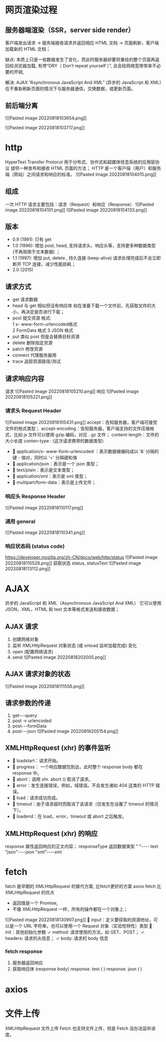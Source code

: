 # 网页渲染过程
## 服务器端渲染（SSR，server side render）
客户端发出请求 -> 服务端接收请求并返回相应 HTML 文档 -> 页面刷新，客户端加载新的 HTML 文档；

缺点: 
本质上只是一些数据发生了变化，而此时服务器却要将重绘的整个页面再返回给浏览器加载, 有悖“DRY（ Don‘t repeat yourself ）”, 且会给网络宽带带来不必要的开销, 

解决: AJAX “Asynchronous JavaScript And XML”
(异步的 JavaScript 和 XML)
在不重新刷新页面的情况下与服务器通信，交换数据，或更新页面。
## 前后端分离
![[Pasted image 20220818103654.png]]

![[Pasted image 20220818103717.png]]

# http
HyperText Transfer Protocol
用于分布式、协作式和超媒体信息系统的应用层协议
提供一种发布和接收 HTML 页面的方法；
HTTP 是一个客户端（用户）和服务端（网站）之间请求和响应的标准。
![[Pasted image 20220818104015.png]]

## 组成
一次 HTTP 请求主要包括：请求（Request）和响应（Response）
![[Pasted image 20220818104101.png]]
![[Pasted image 20220818104133.png]]
## 版本
- 0.9 (1991): 只有 get
- 1.0 (1996): 增加 post, head, 支持请求头、响应头等，支持更多种数据类型 (不再局限于文本数据) ；
- 1.1 (1997): 增加 put, delete , 持久连接 (keep-alive) 请求处理完成后不会立即断开 TCP 连接，减少性能损耗；
- 2.0 (2015)

## 请求方式
- get  请求数据
- head 与 get 相似但没有响应体
如在准备下载一个文件前，先获取文件的大小，再决定是否进行下载；
- post 提交资源
	格式:  
	1 x- www-form-urlencoded格式        
	2 FormData 格式 
	3 JSON 格式
- put 类似 post 但是会替换目标资源
- delete 删除指定资源
- patch 修改资源
- connect 代理服务器用
- trace 追踪资源路径/测试

## 请求响应内容
请求
![[Pasted image 20220818105210.png]]
响应
![[Pasted image 20220818105221.png]]
### 请求头 Request Header
![[Pasted image 20220818105431.png]]
accept：告知服务器，客户端可接受文件的格式类型；
accept-encoding：告知服务器，客户端支持的文件压缩格式，比如 js 文件可以使用 gzip 编码，对应 . gz 文件；
content-length：文件的大小长度
conten-type : (这次请求携带的数据类型)
-  application/x- www-form-urlencoded ：表示数据被编码成以 '&' 分隔的键 - 值对，同时以 '=' 分隔键和值 
-  application/json：表示是一个 json 类型； 
-  text/plain：表示是文本类型； 
-  application/xml：表示是 xml 类型； 
-  multipart/form-data：表示是上传文件；

### 响应头 Response Header
![[Pasted image 20220818110117.png]]

### 通用 general
![[Pasted image 20220818110341.png]]
### 响应状态码 (status code)
https://developer.mozilla.org/zh-CN/docs/web/http/status
![[Pasted image 20220818110528.png]]
获取状态
status, statusText
![[Pasted image 20220818113112.png]]
# AJAX
异步的 JavaScript 和 XML（Asynchronous JavaScript And XML）
它可以使用 JSON，XML，HTML 和 text 文本等格式发送和接收数据；
## AJAX 请求
1. 创建网络对象
2. 监听 XMLHttpRequest 对象状态 (或 onload 监听加载完成) 变化
3. open (配置网络请求)
4. send
![[Pasted image 20220818202005.png]]
## AJAX 请求对象的状态
![[Pasted image 20220818111556.png]]

## 请求参数的传递
1. get---query
2. post -> urlencoded
3. post---formData
4. post---json
![[Pasted image 20220818205154.png]]
## XMLHttpRequest (xhr) 的事件监听
-  loadstart：请求开始。 
-  progress： 一个响应数据包到达，此时整个 response body 都在 response 中。 
-  abort：调用 xhr. abort () 取消了请求。 
-  error：发生连接错误，例如，域错误。不会发生诸如 404 这类的 HTTP 错误。 
-  load：请求成功完成。 
-  timeout：由于请求超时而取消了该请求（仅发生在设置了 timeout 的情况下）。
-  loadend：在 load，error，timeout 或 abort 之后触发。

## XMLHttpRequest (xhr) 的响应
response 属性返回响应的正文内容；
responseType 返回数据类型
" "---- text
"json"----json
"xml"----xml

# fetch
fatch 是早期的 XMLHttpRequest 的替代方案, 比fetch更好的方案 axios
fetch 比 XMLHttpRequest 的优点
- 返回值是一个 Promise,
- 不像 XMLHttpRequest 一样，所有的操作都在一个对象上；

![[Pasted image 20220818130907.png]]
 input：定义要获取的资源地址，可以是一个 URL 字符串，也可以使用一个 Request 对象（实验性特性）类型
 init：其他初始化参数
	✓ method: 请求使用的方法，如 GET、POST；
	✓ headers: 请求的头信息； 
	✓ body: 请求的 body 信息

### fetch response
1. 服务器返回响应
2. 获取响应体 (response body)
	response. text ( )
	response. json ( )


# axios

# 文件上传
XMLHttpRequest 文件上传
Fetch 也支持文件上传，但是 Fetch 没办法监听进度。